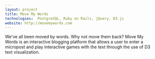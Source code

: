 ```yaml
---
layout: project
title: Move My Words
technologies:  PostgreSQL, Ruby on Rails, jQuery, D3.js
website: http://movemywords.com
---
```


We've all been moved by words. Why not move them back? Move My Words is an interactive blogging platform that allows a user to enter a micropost and play interactive games with the text through the use of D3 text visualization.

